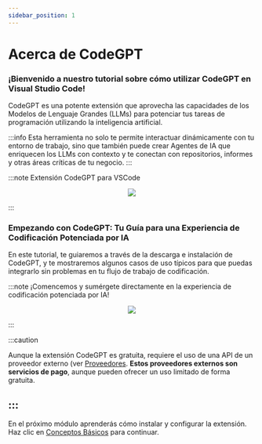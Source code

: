 ```yaml
---
sidebar_position: 1
---
```


# Acerca de CodeGPT

### ¡Bienvenido a nuestro tutorial sobre cómo utilizar CodeGPT en Visual Studio Code!

CodeGPT es una potente extensión que aprovecha las capacidades de los Modelos de Lenguaje Grandes (LLMs) para potenciar tus tareas de programación utilizando la inteligencia artificial.

:::info
Esta herramienta no solo te permite interactuar dinámicamente con tu entorno de trabajo, sino que también puede crear Agentes de IA que enriquecen los LLMs con contexto y te conectan con repositorios, informes y otras áreas críticas de tu negocio.
:::

:::note Extensión CodeGPT para VSCode
<p align="center">
    <img src="https://github.com/davila7/code-gpt-docs/assets/6216945/8cbbef10-5767-437f-abbc-3000237f8d90" />
</p>
:::

### Empezando con CodeGPT: Tu Guía para una Experiencia de Codificación Potenciada por IA

En este tutorial, te guiaremos a través de la descarga e instalación de CodeGPT, y te mostraremos algunos casos de uso típicos para que puedas integrarlo sin problemas en tu flujo de trabajo de codificación.

:::note ¡Comencemos y sumérgete directamente en la experiencia de codificación potenciada por IA!
<p align="center">
    <img src="https://github.com/davila7/code-gpt-docs/main/assets/6216945/a7f7acc0-4e85-4e88-9370-a2d2f1163a1d" />
</p>
:::

:::caution

Aunque la extensión CodeGPT es gratuita, requiere el uso de una API de un proveedor externo (ver [Proveedores](https://docs.codegpt.co/es/docs/category/ai-providers). **Estos proveedores externos son servicios de pago**, aunque pueden ofrecer un uso limitado de forma gratuita.

:::
---
En el próximo módulo aprenderás cómo instalar y configurar la extensión. Haz clic en [Conceptos Básicos](https://docs.codegpt.co/docs/category/basics) para continuar.
